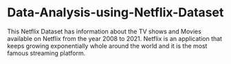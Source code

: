 # Data-Analysis-using-Netflix-Dataset
This Netflix Dataset has information about the TV shows and Movies available on Netflix from the year 2008 to 2021. Netflix is an application that keeps growing exponentially whole around the world and it is the most famous streaming platform.
